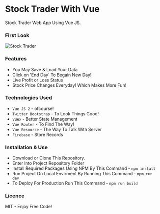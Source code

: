 # Stock Trader With Vue

Stock Trader Web App Using Vue JS.

### First Look

![Stock Trader](https://github.com/shindesharad71/Stock-Trader-With-Vue/blob/master/screen.png?raw=true "Stock Trader")

### Features

* You May Save & Load Your Data
* Click on 'End Day' To Begain New Day!
* Live Profit or Loss Status
* Stock Price Changes Everyday! Which Makes More Fun!

### Technologies Used

* ```Vue JS 2``` - ofcourse!
* ```Twitter Bootstrap``` - To Look Things Good!
* ```Vuex``` - Better State Management
* ```Vue Router``` - To Find The Way!
* ```Vue Resource``` - The Way To Talk With Server
* ```Firebase``` - Store Records

### Installation & Use

* Download or Clone This Repository.
* Enter Into Project Repository Folder
* Install Required Packages Using NPM By This Command - 
```npm install```
* Run Project On Local Envirment By Running This Command -
```npm run dev```
* To Deploy For Production Run This Command - 
```npm run build```

### Licence

MIT - Enjoy Free Code!
